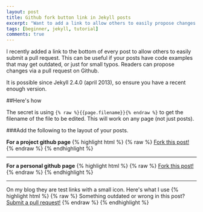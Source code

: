 ```yaml
---
layout: post
title: Github fork button link in Jekyll posts
excerpt: "Want to add a link to allow others to easily propose changes to your posts?"
tags: [beginner, jekyll, tutorial]
comments: true
---
```


I recently added a link to the bottom of every post to allow others to easily submit a pull request. This can be useful if your posts have code examples that may get outdated, or just for small typos. Readers can propose changes via a pull request on Github.


It is possible since Jekyll 2.4.0 (april 2013), so ensure you have a recent enough version.

##Here's how

The secret is using `{% raw %}{{page.filename}}{% endraw %}` to get the filename of the file to be edited. This will work on any page (not just posts).

###Add the following to the layout of your posts.

**For a project github page**
{% highlight html %}
{% raw %}
<a href="https://github.com/GITHUB-USERNAME/PROJECT-NAME/edit/gh-pages/{{page.filename}}" class="btn">Fork this post!</a>
{% endraw %}
{% endhighlight %}

----

**For a personal github page**
{% highlight html %}
{% raw %}
<a href="https://github.com/GITHUB-USERNAME/GITHUB-USERNAME.github.io/edit/master/{{page.filename}}" class="btn">Fork this post!</a>
{% endraw %}
{% endhighlight %}


----

On my blog they are test links with a small icon. Here's what I use
{% highlight html %}
{% raw %}
<span class="git-pull">Something outdated or wrong in this post? <a href="https://github.com/Rahazan/rahazan.github.io/edit/master/{{page.path}}"><i class="fa fa-github fa-lg"></i> Submit a pull request!</a></span>
{% endraw %}
{% endhighlight %}
